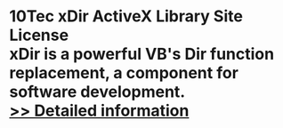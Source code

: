 # 10Tec xDir ActiveX Library Site License<br />xDir is a powerful VB's Dir function replacement, a component for software development.<br />[>> Detailed information](https://secure.shareit.com/shareit/product.html?productid=300627437&affiliateid=200057808)